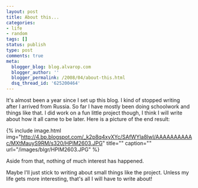 ```yaml
---
layout: post
title: About this...
categories:
- life
- random
tags: []
status: publish
type: post
comments: true
meta:
  blogger_blog: blog.alvarop.com
  blogger_author: ''
  blogger_permalink: /2008/04/about-this.html
  dsq_thread_id: '625200464'
---
```

It's almost been a year since I set up this blog. I kind of stopped writing after I arrived from Russia.
So far I have mostly been doing schoolwork and things like that.
I did work on a fun little project though, I think I will write about how it all came to be later.
Here is a picture of the end result:

{% include image.html
            img="http://4.bp.blogspot.com/_k2p8q4xyXYc/SAfWYla8lwI/AAAAAAAAAAc/MXtMauyS9RM/s320/HPIM2603.JPG"
            title=""
            caption=""
            url="/images/blgr/HPIM2603.JPG" %}

 Aside from that, nothing of much interest has happened.

 Maybe I'll just stick to writing about small things like the project. Unless my life gets more interesting, that's all I will have to write about!
